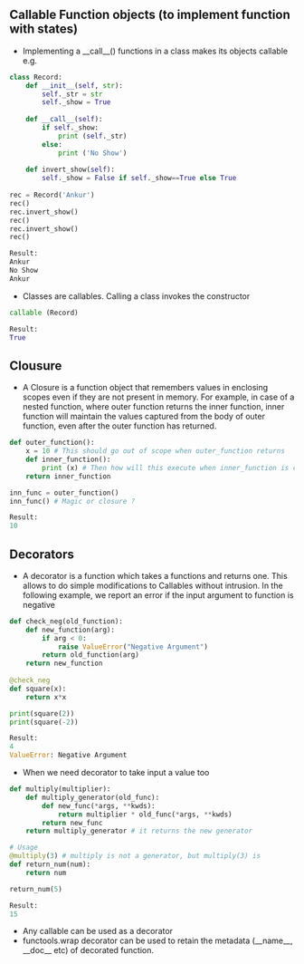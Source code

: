 ## Callable Function objects (to implement function with states)
* Implementing a \_\_call__() functions in a class makes its objects callable e.g.

```py
class Record:
    def __init__(self, str):
        self._str = str
        self._show = True
    
    def __call__(self):
        if self._show:
            print (self._str)
        else:
            print ('No Show')
    
    def invert_show(self):
        self._show = False if self._show==True else True
        
rec = Record('Ankur')
rec()
rec.invert_show()
rec()
rec.invert_show()
rec()

Result:
Ankur
No Show
Ankur
``` 
* Classes are callables. Calling a class invokes the constructor 
```py
callable (Record)

Result:
True
```

## Clousure
* A Closure is a function object that remembers values in enclosing scopes even if they are not present in memory. For example, in case of a nested function, where outer function returns the inner function, inner function will maintain the values captured from the body of outer function, even after the outer function has returned.
```py
def outer_function():
    x = 10 # This should go out of scope when outer_function returns
    def inner_function():
        print (x) # Then how will this execute when inner_function is called outside
    return inner_function

inn_func = outer_function()
inn_func() # Magic or closure ?

Result:
10
```

## Decorators 
* A decorator is a function which takes a functions and returns one. This allows to do simple modifications to Callables without intrusion. In the following example, we report an error if the input argument to function is negative
```py
def check_neg(old_function):
    def new_function(arg):
        if arg < 0: 
            raise ValueError("Negative Argument")
        return old_function(arg)
    return new_function
 
@check_neg
def square(x):
    return x*x

print(square(2))
print(square(-2))

Result:
4
ValueError: Negative Argument
```

* When we need decorator to take input a value too
```py
def multiply(multiplier):
    def multiply_generator(old_func):
        def new_func(*args, **kwds):
            return multiplier * old_func(*args, **kwds)
        return new_func
    return multiply_generator # it returns the new generator

# Usage
@multiply(3) # multiply is not a generator, but multiply(3) is
def return_num(num):
    return num

return_num(5)

Result:
15
```
* Any callable can be used as a decorator
* functools.wrap decorator can be used to retain the metadata (\_\_name__, \_\_doc__ etc) of decorated function.
